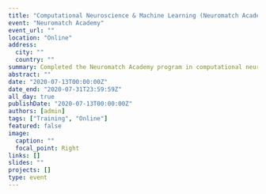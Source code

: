 ```yaml
---
title: "Computational Neuroscience & Machine Learning (Neuromatch Academy)"
event: "Neuromatch Academy"
event_url: ""
location: "Online"
address:
  city: ""
  country: ""
summary: Completed the Neuromatch Academy program in computational neuroscience and machine learning.
abstract: ""
date: "2020-07-13T00:00:00Z"
date_end: "2020-07-31T23:59:59Z"
all_day: true
publishDate: "2020-07-13T00:00:00Z"
authors: [admin]
tags: ["Training", "Online"]
featured: false
image:
  caption: ""
  focal_point: Right
links: []
slides: ""
projects: []
type: event
---
```

